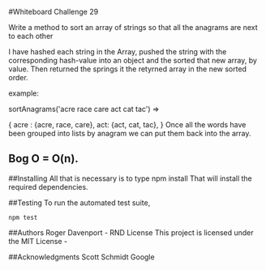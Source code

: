 #Whiteboard Challenge 29

Write a method to sort an array of strings so that all the anagrams are next to each other

I have hashed each string in the Array, pushed the string with the corresponding hash-value into an object and the sorted that new array, by value. Then returned the springs it the retyrned array in the new sorted order.

example:

sortAnagrams('acre race care act cat tac') =>

{
  acre : {acre, race, care},
  act: {act, cat, tac},
}
Once all the words have been grouped into lists by anagram we can put them back into the array.

## Bog O = O(n).

##Installing
All that is necessary is to type npm install
That will install the required dependencies.

##Testing
To run the automated test suite,
```
npm test
```
##Authors
Roger Davenport - RND
License
This project is licensed under the MIT License -

##Acknowledgments
Scott Schmidt
Google
